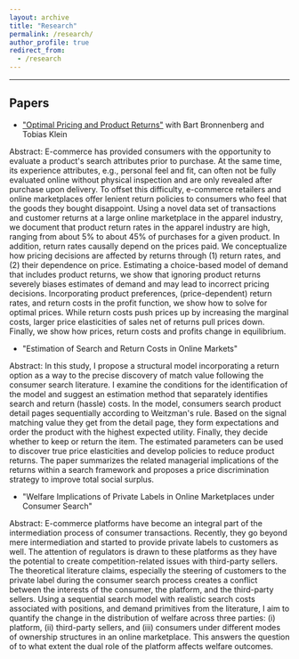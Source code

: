 ```yaml
---
layout: archive
title: "Research"
permalink: /research/
author_profile: true
redirect_from:
  - /research
---
```


<hr>

## Papers
* ["Optimal Pricing and Product Returns"](/files/KadircanCakmak_JobMarketPaper_OptimalPricingandProductReturns.pdf) with Bart Bronnenberg and Tobias Klein

Abstract: E-commerce has provided consumers with the opportunity to evaluate a product's search attributes prior to purchase. At the same time, its experience attributes, e.g., personal feel and fit, can often not be fully evaluated online without physical inspection and are only revealed after purchase upon delivery. To offset this difficulty, e-commerce retailers and online marketplaces offer lenient return policies to consumers who feel that the goods they bought disappoint. Using a novel data set of transactions and customer returns at a large online marketplace in the apparel industry, we document that product return rates in the apparel industry are high, ranging from about 5% to about 45% of purchases for a given product. In addition, return rates causally depend on the prices paid. We conceptualize how pricing decisions are affected by returns through (1) return rates, and (2) their dependence on price. Estimating a choice-based model of demand that includes product returns, we show that ignoring product returns severely biases estimates of demand and may lead to incorrect pricing decisions. Incorporating product preferences, (price-dependent) return rates, and return costs in the profit function, we show how to solve for optimal prices. While return costs push prices up by increasing the marginal costs, larger price elasticities of sales net of returns pull prices down. Finally, we show how prices, return costs and profits change in equilibrium.

* "Estimation of Search and Return Costs in Online Markets" 

Abstract: In this study, I propose a structural model incorporating a return option as a way to the precise discovery of match value following the consumer search literature. I examine the conditions for the identification of the model and suggest an estimation method that separately identifies search and return (hassle) costs. In the model, consumers search product detail pages sequentially according to Weitzman's rule. Based on the signal matching value they get from the detail page, they form expectations and order the product with the highest expected utility. Finally, they decide whether to keep or return the item. The estimated parameters can be used to discover true price elasticities and develop policies to reduce product returns.  The paper summarizes the related managerial implications of the returns within a search framework and proposes a price discrimination strategy to improve total social surplus.

* "Welfare Implications of Private Labels in Online Marketplaces under Consumer Search"

Abstract: E-commerce platforms have become an integral part of the intermediation process of consumer transactions. Recently, they go beyond mere intermediation and started to provide private labels to customers as well. The attention of regulators is drawn to these platforms as they have the potential to create competition-related issues with third-party sellers. The theoretical literature claims, especially the steering of customers to the private label during the consumer search process creates a conflict between the interests of the consumer, the platform, and the third-party sellers. Using a sequential search model with realistic search costs associated with positions, and demand primitives from the literature, I aim to quantify the change in the distribution of welfare across three parties: (i) platform, (ii) third-party sellers, and (iii) consumers under different modes of ownership structures in an online marketplace. This answers the question of to what extent the dual role of the platform affects welfare outcomes.
